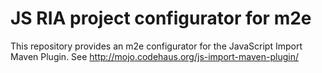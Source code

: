 JS RIA project configurator for m2e
===================================

This repository provides an m2e configurator for the JavaScript Import Maven Plugin.  See http://mojo.codehaus.org/js-import-maven-plugin/